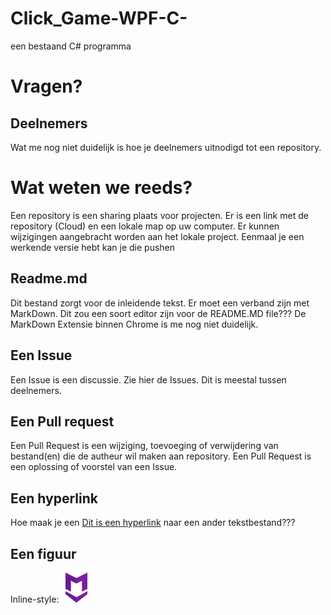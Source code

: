 # Click_Game-WPF-C-
een bestaand C# programma
# Vragen?
## Deelnemers
Wat me nog niet duidelijk is hoe je deelnemers uitnodigd tot een repository.
# Wat weten we reeds?
Een repository is een sharing plaats voor projecten. Er is een link met de repository (Cloud) en een lokale map op uw computer. Er kunnen wijzigingen aangebracht worden aan het lokale project. Eenmaal je een werkende versie hebt kan je die pushen
## Readme.md
Dit bestand zorgt voor de inleidende tekst. Er moet een verband zijn met MarkDown. Dit zou een soort editor zijn voor de README.MD file???
De MarkDown Extensie binnen Chrome is me nog niet duidelijk.
## Een Issue
Een Issue is een discussie. Zie hier de Issues. Dit is meestal tussen deelnemers.
## Een Pull request
Een Pull Request is een wijziging, toevoeging of verwijdering van bestand(en) die de autheur wil maken aan repository. Een Pull Request is een oplossing of voorstel van een Issue.
## Een hyperlink
Hoe maak je een [Dit is een hyperlink](test.md) naar een ander tekstbestand???  
## Een figuur
Inline-style: 
![alt text](https://github.com/adam-p/markdown-here/raw/master/src/common/images/icon48.png "Logo Title Text 1")
